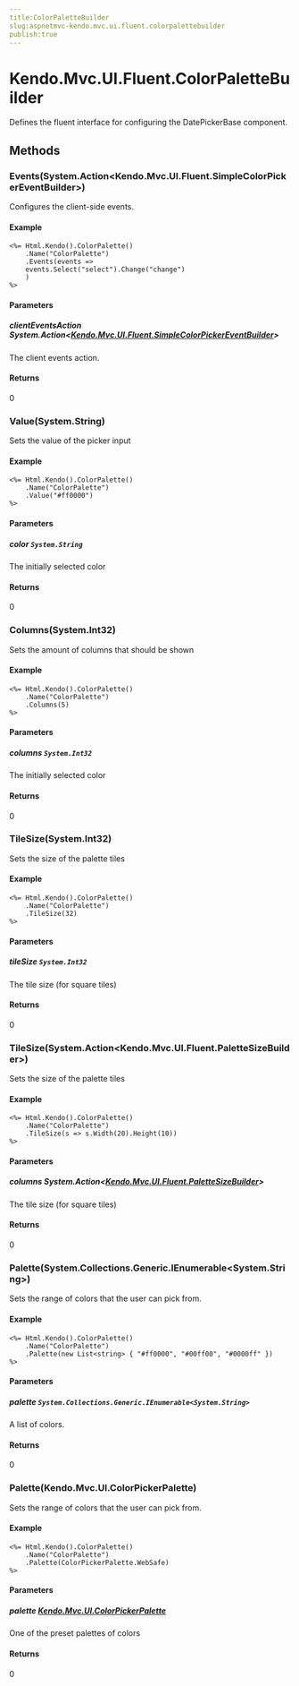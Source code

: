 ```yaml
---
title:ColorPaletteBuilder
slug:aspnetmvc-kendo.mvc.ui.fluent.colorpalettebuilder
publish:true
---
```


# Kendo.Mvc.UI.Fluent.ColorPaletteBuilder
Defines the fluent interface for configuring the DatePickerBase component.



## Methods

### Events(System.Action\<Kendo.Mvc.UI.Fluent.SimpleColorPickerEventBuilder\>)
Configures the client-side events.

#### Example

    <%= Html.Kendo().ColorPalette()
        .Name("ColorPalette")
        .Events(events =>
        events.Select("select").Change("change")
        )
    %>
        


#### Parameters

##### clientEventsAction System.Action<[Kendo.Mvc.UI.Fluent.SimpleColorPickerEventBuilder](/api/wrappers/aspnet-mvc/Kendo.Mvc.UI.Fluent/SimpleColorPickerEventBuilder)>
The client events action.



#### Returns
0


### Value(System.String)
Sets the value of the picker input

#### Example

    <%= Html.Kendo().ColorPalette()
        .Name("ColorPalette")
        .Value("#ff0000")
    %>
        


#### Parameters

##### color `System.String`
The initially selected color



#### Returns
0


### Columns(System.Int32)
Sets the amount of columns that should be shown

#### Example

    <%= Html.Kendo().ColorPalette()
        .Name("ColorPalette")
        .Columns(5)
    %>
        


#### Parameters

##### columns `System.Int32`
The initially selected color



#### Returns
0


### TileSize(System.Int32)
Sets the size of the palette tiles

#### Example

    <%= Html.Kendo().ColorPalette()
        .Name("ColorPalette")
        .TileSize(32)
    %>
        


#### Parameters

##### tileSize `System.Int32`
The tile size (for square tiles)



#### Returns
0


### TileSize(System.Action\<Kendo.Mvc.UI.Fluent.PaletteSizeBuilder\>)
Sets the size of the palette tiles

#### Example

    <%= Html.Kendo().ColorPalette()
        .Name("ColorPalette")
        .TileSize(s => s.Width(20).Height(10))
    %>
        


#### Parameters

##### columns System.Action<[Kendo.Mvc.UI.Fluent.PaletteSizeBuilder](/api/wrappers/aspnet-mvc/Kendo.Mvc.UI.Fluent/PaletteSizeBuilder)>
The tile size (for square tiles)



#### Returns
0


### Palette(System.Collections.Generic.IEnumerable\<System.String\>)
Sets the range of colors that the user can pick from.

#### Example

    <%= Html.Kendo().ColorPalette()
        .Name("ColorPalette")
        .Palette(new List<string> { "#ff0000", "#00ff00", "#0000ff" })
    %>
        


#### Parameters

##### palette `System.Collections.Generic.IEnumerable<System.String>`
A list of colors.



#### Returns
0


### Palette(Kendo.Mvc.UI.ColorPickerPalette)
Sets the range of colors that the user can pick from.

#### Example

    <%= Html.Kendo().ColorPalette()
        .Name("ColorPalette")
        .Palette(ColorPickerPalette.WebSafe)
    %>
        


#### Parameters

##### palette [Kendo.Mvc.UI.ColorPickerPalette](/api/wrappers/aspnet-mvc/Kendo.Mvc.UI/ColorPickerPalette)
One of the preset palettes of colors



#### Returns
0



